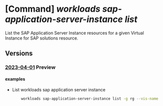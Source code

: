 # [Command] _workloads sap-application-server-instance list_

List the SAP Application Server Instance resources for a given Virtual Instance for SAP solutions resource.

## Versions

### [2023-04-01](/Resources/mgmt-plane/L3N1YnNjcmlwdGlvbnMve30vcmVzb3VyY2Vncm91cHMve30vcHJvdmlkZXJzL21pY3Jvc29mdC53b3JrbG9hZHMvc2FwdmlydHVhbGluc3RhbmNlcy97fS9hcHBsaWNhdGlvbmluc3RhbmNlcw==/2023-04-01.xml) **Preview**

<!-- mgmt-plane /subscriptions/{}/resourcegroups/{}/providers/microsoft.workloads/sapvirtualinstances/{}/applicationinstances 2023-04-01 -->

#### examples

- List workloads sap application server instance
    ```bash
        workloads sap-application-server-instance list -g rg --vis-name name
    ```
